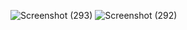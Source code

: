 ![Screenshot (293)](https://github.com/Berlin629252/CCNA/assets/66897078/17b954cc-90f1-47cb-b914-7a990dd7f4d0)
![Screenshot (292)](https://github.com/Berlin629252/CCNA/assets/66897078/2ad530c0-f446-4211-b480-96feadf09520)

